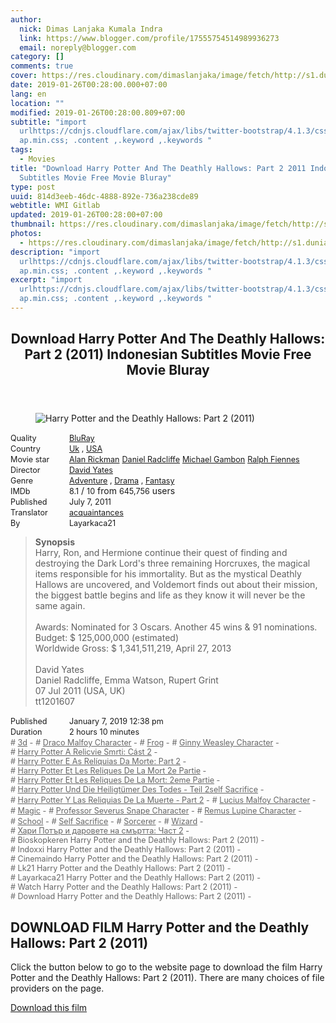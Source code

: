 ```yaml
---
author:
  nick: Dimas Lanjaka Kumala Indra
  link: https://www.blogger.com/profile/17555754514989936273
  email: noreply@blogger.com
category: []
comments: true
cover: https://res.cloudinary.com/dimaslanjaka/image/fetch/http://s1.dunia21.org/wp-content/uploads/2015/12/film-harry-potter-and-the-deathly-hallows-part-2-2011.jpg
date: 2019-01-26T00:28:00.000+07:00
lang: en
location: ""
modified: 2019-01-26T00:28:00.809+07:00
subtitle: "import
  urlhttps://cdnjs.cloudflare.com/ajax/libs/twitter-bootstrap/4.1.3/css/bootstr\
  ap.min.css; .content ,.keyword ,.keywords "
tags:
  - Movies
title: "Download Harry Potter And The Deathly Hallows: Part 2 2011 Indonesian
  Subtitles Movie Free Movie Bluray"
type: post
uuid: 814d3eeb-46dc-4888-892e-736a238cde89
webtitle: WMI Gitlab
updated: 2019-01-26T00:28:00+07:00
thumbnail: https://res.cloudinary.com/dimaslanjaka/image/fetch/http://s1.dunia21.org/wp-content/uploads/2015/12/film-harry-potter-and-the-deathly-hallows-part-2-2011.jpg
photos:
  - https://res.cloudinary.com/dimaslanjaka/image/fetch/http://s1.dunia21.org/wp-content/uploads/2015/12/film-harry-potter-and-the-deathly-hallows-part-2-2011.jpg
description: "import
  urlhttps://cdnjs.cloudflare.com/ajax/libs/twitter-bootstrap/4.1.3/css/bootstr\
  ap.min.css; .content ,.keyword ,.keywords "
excerpt: "import
  urlhttps://cdnjs.cloudflare.com/ajax/libs/twitter-bootstrap/4.1.3/css/bootstr\
  ap.min.css; .content ,.keyword ,.keywords "
---
```


<div>  <style>  @import url("https://cdnjs.cloudflare.com/ajax/libs/twitter-bootstrap/4.1.3/css/bootstrap.min.css");  .content *,.keyword *,.keywords * { max-width:100%}  .keywords h3 { margin-right: 15px; color: #666 }   .keywords h3::before { content: "#"; }  .keywords h3::after { content: "-"; }  .content h3 { display: inline-block; }  .keywords h3 { display: block }  .content-wrapper {          position: relative      }      .content-wrapper::before {          background: -moz-linear-gradient(top, rgba(255, 255, 255, 0) 0, rgba(255, 255, 255, 1) 100%);          background: -webkit-linear-gradient(top, rgba(255, 255, 255, 0) 0, rgba(255, 255, 255, 1) 100%);          background: linear-gradient(to bottom, rgba(255, 255, 255, 0) 0, rgba(255, 255, 255, 1) 100%);          filter: progid: DXImageTransform.Microsoft.gradient(startColorstr='#00ffffff', endColorstr='#ffffff', GradientType=0);          bottom: 0;          left: 0;          position: absolute;          width: 100%;          color: #fff;          height: 50px;          /*content: '';*/          /*z-index: 3*/      }      .keywords h3 a {          color: #666      }      .content {          position: relative      }      .content h2,      .content h3 {          font-style: normal;          display: inline-block;          font-weight: 400;          margin: 0;          padding: 0;          font-size: 90%      }      .content-media,      .show-more {          font-size: 80%      }      .content h2 {          width: 90px      }      .content-poster {          margin-bottom: 10px      }  </style>  <article class="post"><header class="post-header"><h1 for="title"> <span class="notranslate"> Download Harry Potter And The Deathly Hallows: Part 2 (2011) Indonesian Subtitles Movie Free Movie Bluray</span> </h1></header><div class="content-wrapper" id="movie-detail"><div class="row toggle-more">  <div class="col-xs-2 content-poster"><figure><img src="https://res.cloudinary.com/dimaslanjaka/image/fetch/http://s1.dunia21.org/wp-content/uploads/2015/12/film-harry-potter-and-the-deathly-hallows-part-2-2011.jpg" alt="Harry Potter and the Deathly Hallows: Part 2 (2011)" title="Watch Harry Potter and the Deathly Hallows: Part 2 (2011) Indonesian Subtitles Streaming Movie Free Download Online" class="img-thumbnail"></figure></div>  <div class="col-xs-10 content">  <div>  <h2> <span class="notranslate"> Quality</span> </h2>  <h3> <span class="notranslate"> <a href="http://web-manajemen.blogspot.com/p/search.html?q=quality%20bluray" title="List of the latest and most complete films on BluRay quality">BluRay</a></span> </h3>  </div>  <div>  <h2> <span class="notranslate"> Country</span> </h2>  <h3> <span class="notranslate"> <a href="http://web-manajemen.blogspot.com/p/search.html?q=country%20uk" title="List of the latest and most complete films made by Uk">Uk</a> , <a href="http://web-manajemen.blogspot.com/p/search.html?q=country%20usa" title="List of the latest and most complete films made in the USA">USA</a></span> </h3>  </div>  <div>  <h2> <span class="notranslate"> Movie star</span> </h2>  <h3> <span class="notranslate"> <a href="http://web-manajemen.blogspot.com/p/search.html?q=artist%20alan%20rickman">Alan Rickman</a></span> </h3>  <h3> <span class="notranslate"> <a href="http://web-manajemen.blogspot.com/p/search.html?q=artist%20daniel%20radcliffe">Daniel Radcliffe</a></span> </h3>  <h3> <span class="notranslate"> <a href="http://web-manajemen.blogspot.com/p/search.html?q=artist%20michael%20gambon">Michael Gambon</a></span> </h3>  <h3> <span class="notranslate"> <a href="http://web-manajemen.blogspot.com/p/search.html?q=artist%20ralph%20fiennes">Ralph Fiennes</a></span> </h3>  </div>  <div>  <h2> <span class="notranslate"> Director</span> </h2>  <h3> <span class="notranslate"> <a href="http://web-manajemen.blogspot.com/p/search.html?q=director%20david%20yates">David Yates</a></span> </h3>  </div>  <div>  <h2> <span class="notranslate"> Genre</span> </h2>  <h3> <span class="notranslate"> <a href="http://web-manajemen.blogspot.com/p/search.html?q=genre%20adventure" title="List of the latest and most complete films Genres">Adventure</a> , <a href="http://web-manajemen.blogspot.com/p/search.html?q=genre%20drama" title="List of the latest and most complete films Genres">Drama</a> , <a href="http://web-manajemen.blogspot.com/p/search.html?q=genre%20fantasy" title="List of the latest and most complete films Genres">Fantasy</a></span> </h3>  </div>  <div>  <h2> <span class="notranslate"> IMDb</span> </h2>  <h3> <span class="notranslate"> 8.1</span> </h3> <span class="notranslate"> /</span> <h3> <span class="notranslate"> 10</span> </h3> <span class="notranslate"> from</span> <h3> <span class="notranslate"> 645,756</span> </h3> <span class="notranslate"> users</span> </div>  <div>  <h2> <span class="notranslate"> Published</span> </h2>  <h3> <span class="notranslate"> July 7, 2011</span> </h3>  </div>  <div>  <h2> <span class="notranslate"> Translator</span> </h2>  <h3> <span class="notranslate"> <a href="http://web-manajemen.blogspot.com/p/search.html?q=translator%20pein%20akatsuki">acquaintances</a></span> </h3>  </div>  <div>  <h2> <span class="notranslate"> By</span> </h2>  <h3> <span class="notranslate"> Layarkaca21</span> </h3>  </div>  <blockquote> <span class="notranslate"> <strong>Synopsis</strong></span> <br><span class="notranslate"> Harry, Ron, and Hermione continue their quest of finding and destroying the Dark Lord's three remaining Horcruxes, the magical items responsible for his immortality.</span> <span class="notranslate"> But as the mystical Deathly Hallows are uncovered, and Voldemort finds out about their mission, the biggest battle begins and life as they know it will never be the same again.</span> <br><br><span class="notranslate"> Awards: Nominated for 3 Oscars. Another 45 wins &amp; 91 nominations.</span> <br><span class="notranslate"> Budget: $ 125,000,000 (estimated)</span> <br><span class="notranslate"> Worldwide Gross: $ 1,341,511,219, April 27, 2013</span> <br><span><br></span> <span class="notranslate"> <span>David Yates</span></span> <span><br></span> <span class="notranslate"> <span>Daniel Radcliffe, Emma Watson, Rupert Grint</span></span> <span><br></span> <span class="notranslate"> <span>07 Jul 2011 (USA, UK)</span></span> <span><br></span> <span class="notranslate"> <span>tt1201607</span></span> <span><br></span> </blockquote>  <div>  <h2> <span class="notranslate"> Published</span> </h2>  <h3> <span class="notranslate"> January 7, 2019 12:38 pm</span> </h3>  </div>  <div>  <h2> <span class="notranslate"> Duration</span> </h2>  <h3> <span class="notranslate"> 2 hours 10 minutes</span> </h3>  </div>  <div class="keywords">  <h3> <span class="notranslate"> <a href="http://web-manajemen.blogspot.com/p/search.html?q=tag%203d">3d</a></span> </h3>  <h3> <span class="notranslate"> <a href="http://web-manajemen.blogspot.com/p/search.html?q=tag%20draco%20malfoy%20character">Draco Malfoy Character</a></span> </h3>  <h3> <span class="notranslate"> <a href="http://web-manajemen.blogspot.com/p/search.html?q=tag%20frog">Frog</a></span> </h3>  <h3> <span class="notranslate"> <a href="http://web-manajemen.blogspot.com/p/search.html?q=tag%20ginny%20weasley%20character">Ginny Weasley Character</a></span> </h3>  <h3> <span class="notranslate"> <a href="http://web-manajemen.blogspot.com/p/search.html?q=tag%20harry%20potter%20a%20relikvie%20smrti%20cast%202">Harry Potter A Relicvie Smrti: Cást 2</a></span> </h3>  <h3> <span class="notranslate"> <a href="http://web-manajemen.blogspot.com/p/search.html?q=tag%20harry%20potter%20e%20as%20reliquias%20da%20morte%20parte%202">Harry Potter E As Relíquias Da Morte: Part 2</a></span> </h3>  <h3> <span class="notranslate"> <a href="http://web-manajemen.blogspot.com/p/search.html?q=tag%20harry%20potter%20et%20les%20reliques%20de%20la%20mort%202e%20partie">Harry Potter Et Les Reliques De La Mort 2e Partie</a></span> </h3>  <h3> <span class="notranslate"> <a href="http://web-manajemen.blogspot.com/p/search.html?q=tag%20harry%20potter%20et%20les%20reliques%20de%20la%20mort%202eme%20partie">Harry Potter Et Les Reliques De La Mort: 2eme Partie</a></span> </h3>  <h3> <span class="notranslate"> <a href="http://web-manajemen.blogspot.com/p/search.html?q=tag%20harry%20potter%20und%20die%20heiligtumer%20des%20todes%20teil%202self%20sacrifice">Harry Potter Und Die Heiligtümer Des Todes - Teil 2self Sacrifice</a></span> </h3>  <h3> <span class="notranslate"> <a href="http://web-manajemen.blogspot.com/p/search.html?q=tag%20harry%20potter%20y%20las%20reliquias%20de%20la%20muerte%20parte%202">Harry Potter Y Las Reliquias De La Muerte - Part 2</a></span> </h3>  <h3> <span class="notranslate"> <a href="http://web-manajemen.blogspot.com/p/search.html?q=tag%20lucius%20malfoy%20character">Lucius Malfoy Character</a></span> </h3>  <h3> <span class="notranslate"> <a href="http://web-manajemen.blogspot.com/p/search.html?q=tag%20magic">Magic</a></span> </h3>  <h3> <span class="notranslate"> <a href="http://web-manajemen.blogspot.com/p/search.html?q=tag%20professor%20severus%20snape%20character">Professor Severus Snape Character</a></span> </h3>  <h3> <span class="notranslate"> <a href="http://web-manajemen.blogspot.com/p/search.html?q=tag%20remus%20lupin%20character">Remus Lupine Character</a></span> </h3>  <h3> <span class="notranslate"> <a href="http://web-manajemen.blogspot.com/p/search.html?q=tag%20school">School</a></span> </h3>  <h3> <span class="notranslate"> <a href="http://web-manajemen.blogspot.com/p/search.html?q=tag%20self%20sacrifice">Self Sacrifice</a></span> </h3>  <h3> <span class="notranslate"> <a href="http://web-manajemen.blogspot.com/p/search.html?q=tag%20sorcerer">Sorcerer</a></span> </h3>  <h3> <span class="notranslate"> <a href="http://web-manajemen.blogspot.com/p/search.html?q=tag%20wizard">Wizard</a></span> </h3>  <h3> <span class="notranslate"> <a href="http://web-manajemen.blogspot.com/p/search.html?q=tag%20%D1%85%D0%B0%D1%80%D0%B8%20%D0%BF%D0%BE%D1%82%D1%8A%D1%80%20%D0%B8%20%D0%B4%D0%B0%D1%80%D0%BE%D0%B2%D0%B5%D1%82%D0%B5%20%D0%BD%D0%B0%20%D1%81%D0%BC%D1%8A%D1%80%D1%82%D1%82%D0%B0%20%D1%87%D0%B0%D1%81%D1%82%202">Хари Потър и даровете на смъртта: Част 2</a></span> </h3>  <h3> <span class="notranslate"> Bioskopkeren Harry Potter and the Deathly Hallows: Part 2 (2011)</span> </h3>  <h3> <span class="notranslate"> Indoxxi Harry Potter and the Deathly Hallows: Part 2 (2011)</span> </h3>  <h3> <span class="notranslate"> Cinemaindo Harry Potter and the Deathly Hallows: Part 2 (2011)</span> </h3>  <h3> <span class="notranslate"> Lk21 Harry Potter and the Deathly Hallows: Part 2 (2011)</span> </h3>  <h3> <span class="notranslate"> Layarkaca21 Harry Potter and the Deathly Hallows: Part 2 (2011)</span> </h3>  <h3> <span class="notranslate"> Watch Harry Potter and the Deathly Hallows: Part 2 (2011)</span> </h3>  <h3> <span class="notranslate"> Download Harry Potter and the Deathly Hallows: Part 2 (2011)</span> </h3>  </div>  </div>  </div></div></article><div class="download-movie" id="download-movie">  <h2> <span class="notranslate"> DOWNLOAD FILM Harry Potter and the Deathly Hallows: Part 2 (2011)</span> </h2>  <p> <span class="notranslate"> Click the button below to go to the website page to download the film Harry Potter and the Deathly Hallows: Part 2 (2011).</span> <span class="notranslate"> There are many choices of file providers on the page.</span> </p> <a href="https://web-manajemen.blogspot.com/p/redirect.html?url=aHR0cDovL2RsLmxheWFya2FjYTIxLnZpcC9nZXQvaGFycnktcG90dGVyLWFuZC10aGUtZGVhdGhseS1oYWxsb3dzLXBhcnQtMi0yMDEx" target="_blank" class="btn btn-success"><i class="fa-download"></i></a> <span class="notranslate"> <a href="https://web-manajemen.blogspot.com/p/redirect.html?url=aHR0cDovL2RsLmxheWFya2FjYTIxLnZpcC9nZXQvaGFycnktcG90dGVyLWFuZC10aGUtZGVhdGhseS1oYWxsb3dzLXBhcnQtMi0yMDEx" target="_blank" class="btn btn-success">Download this film</a></span> <a href="http://web-manajemen.blogspot.com/p/search.html?q=petunjuk%20cara%20download%20film" target="_blank" class="btn btn-default" style="display:none"><i class="fa-info-circled"></i></a> <span class="notranslate"> <a href="http://web-manajemen.blogspot.com/p/search.html?q=petunjuk%20cara%20download%20film" target="_blank" class="btn btn-default" style="display:none">Instructions for Downloading</a></span> </div>  </div>  <script src="https://codepen.io/dimaslanjaka/pen/aQRrbR.js"></script>